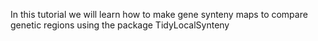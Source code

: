 In this tutorial we will learn how to make gene synteny maps to compare genetic regions using the package TidyLocalSynteny
